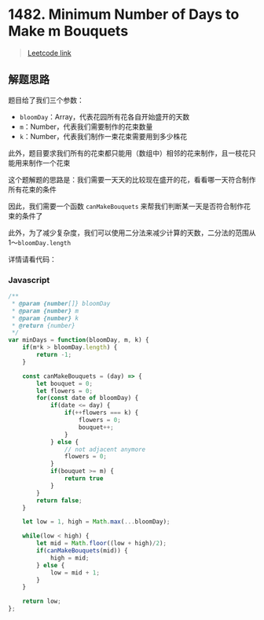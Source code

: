 # 1482. Minimum Number of Days to Make m Bouquets

> [Leetcode link](https://leetcode.com/problems/minimum-number-of-days-to-make-m-bouquets)



## 解题思路

题目给了我们三个参数：

- `bloomDay`：Array，代表花园所有花各自开始盛开的天数
- `m`：Number，代表我们需要制作的花束数量
- `k`：Number，代表我们制作一束花束需要用到多少株花

此外，题目要求我们所有的花束都只能用（数组中）相邻的花来制作，且一枝花只能用来制作一个花束

这个题解题的思路是：我们需要一天天的比较现在盛开的花，看看哪一天符合制作所有花束的条件

因此，我们需要一个函数 `canMakeBouquets` 来帮我们判断某一天是否符合制作花束的条件了

此外，为了减少复杂度，我们可以使用二分法来减少计算的天数，二分法的范围从 1～`bloomDay.length`

详情请看代码：

### Javascript

```js
/**
 * @param {number[]} bloomDay
 * @param {number} m
 * @param {number} k
 * @return {number}
 */
var minDays = function(bloomDay, m, k) {
    if(m*k > bloomDay.length) {
        return -1;
    }

    const canMakeBouquets = (day) => {
        let bouquet = 0;
        let flowers = 0;
        for(const date of bloomDay) {
            if(date <= day) {
                if(++flowers === k) {
                    flowers = 0;
                    bouquet++;
                }
            } else {
                // not adjacent anymore
                flowers = 0;
            }
            if(bouquet >= m) {
                return true
            }
        }
        return false;
    }

    let low = 1, high = Math.max(...bloomDay);

    while(low < high) {
        let mid = Math.floor((low + high)/2);
        if(canMakeBouquets(mid)) {
            high = mid;
        } else {
            low = mid + 1;
        }
    }

    return low;
};
```

